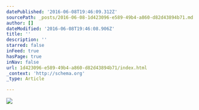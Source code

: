 ```yaml
---
datePublished: '2016-06-08T19:46:09.312Z'
sourcePath: _posts/2016-06-08-1d423096-e589-49b4-a860-d82d43894b71.md
author: []
dateModified: '2016-06-08T19:46:08.906Z'
title: ''
description: ''
starred: false
inFeed: true
hasPage: true
inNav: false
url: 1d423096-e589-49b4-a860-d82d43894b71/index.html
_context: 'http://schema.org'
_type: Article

---
```

![](https://the-grid-user-content.s3-us-west-2.amazonaws.com/31900177-0898-4201-82f7-59f2b09a4763.png)
